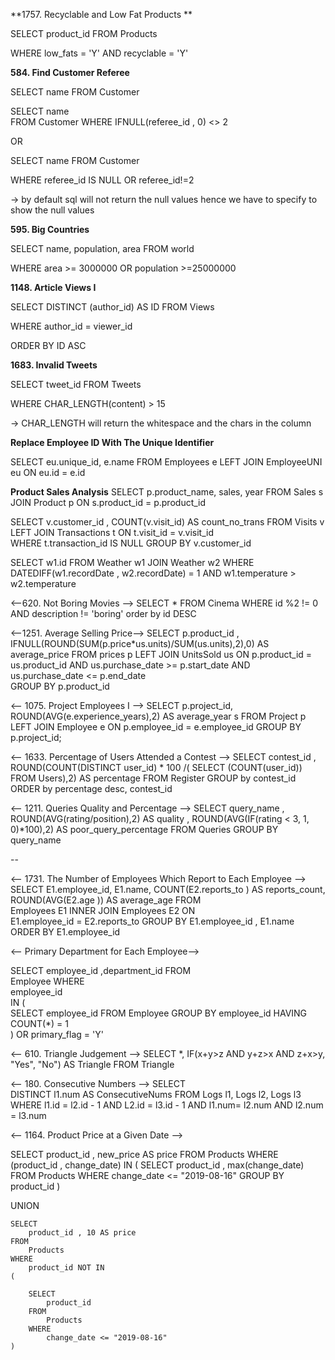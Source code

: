 **1757. Recyclable and Low Fat Products **



SELECT product\_id FROM Products

WHERE low\_fats  = 'Y' AND recyclable  = 'Y'





**584. Find Customer Referee**



SELECT name FROM Customer

SELECT name  
FROM Customer 
WHERE IFNULL(referee_id , 0) <> 2


OR



SELECT name FROM Customer

WHERE referee\_id IS NULL OR referee\_id!=2



-> by default sql will not return the null values hence we have to specify to show the null values 	







**595. Big Countries**



SELECT name, population, area FROM world

WHERE area  >= 3000000  OR population >=25000000





**1148. Article Views I**



SELECT DISTINCT (author\_id) AS ID FROM Views

WHERE author\_id  = viewer\_id

ORDER BY ID ASC



**1683. Invalid Tweets**



SELECT tweet\_id  FROM Tweets

WHERE CHAR\_LENGTH(content)  > 15



-> CHAR\_LENGTH will return the whitespace and the chars in the column

**Replace Employee ID With The Unique Identifier**

SELECT eu.unique_id, e.name 
FROM  Employees  e
LEFT JOIN EmployeeUNI eu 
ON eu.id = e.id

**Product Sales Analysis**
SELECT p.product_name, sales, year
FROM Sales s
JOIN Product p ON 
s.product_id = p.product_id


<!-- 1581. Customer Who Visited but Did Not Make Any Transactions -->
SELECT v.customer_id , COUNT(v.visit_id) AS count_no_trans 
FROM Visits v
LEFT JOIN Transactions t ON
t.visit_id = v.visit_id  
WHERE t.transaction_id  IS NULL
GROUP BY v.customer_id

<!-- 197. Rising Temperature -->
SELECT w1.id
FROM Weather w1
JOIN Weather w2 
WHERE DATEDIFF(w1.recordDate , w2.recordDate) = 1
AND w1.temperature > w2.temperature 



<--620. Not Boring Movies -->
SELECT * FROM Cinema 
WHERE id %2 != 0  AND description  != 'boring'
order by id DESC

<--1251. Average Selling Price-->
SELECT p.product_id , IFNULL(ROUND(SUM(p.price*us.units)/SUM(us.units),2),0) AS average_price 
FROM prices p
LEFT JOIN UnitsSold us
ON p.product_id  = us.product_id 
AND us.purchase_date >= p.start_date 
AND us.purchase_date <= p.end_date   
GROUP BY p.product_id

<-- 1075. Project Employees I -->
SELECT p.project_id, ROUND(AVG(e.experience_years),2) AS average_year s
FROM Project p
LEFT JOIN Employee e
ON p.employee_id = e.employee_id
GROUP BY p.project_id;


<-- 1633. Percentage of Users Attended a Contest -->
SELECT contest_id  ,  ROUND(COUNT(DISTINCT user_id) * 100 /( SELECT (COUNT(user_id)) FROM  Users),2) AS percentage 
FROM Register 
GROUP by contest_id
ORDER by percentage desc, contest_id

<-- 1211. Queries Quality and Percentage -->
SELECT query_name ,  ROUND(AVG(rating/position),2)  AS quality , ROUND(AVG(IF(rating < 3, 1, 0)*100),2) AS poor_query_percentage 
FROM Queries 
GROUP BY query_name


--

<-- 1731. The Number of Employees Which Report to Each Employee -->
SELECT 
        E1.employee_id,
        E1.name,
        COUNT(E2.reports_to ) AS reports_count,
        ROUND(AVG(E2.age )) AS average_age
FROM    
        Employees E1 
INNER JOIN 
        Employees E2 
ON      
        E1.employee_id = E2.reports_to 
GROUP BY 
        E1.employee_id ,
        E1.name 
ORDER BY
        E1.employee_id




<-- Primary Department for Each Employee-->

SELECT 
        employee_id ,department_id 
FROM    
        Employee 
WHERE  
        employee_id  
IN
    (   
        SELECT
             employee_id
        FROM
            Employee 
        GROUP BY 
             employee_id
        HAVING COUNT(*) = 1       
    )
OR 
primary_flag = 'Y'



<-- 610. Triangle Judgement -->
SELECT 
        *,
        IF(x+y>z AND y+z>x AND z+x>y, "Yes", "No") AS Triangle
FROM
        Triangle



<-- 180. Consecutive Numbers -->
SELECT  
    DISTINCT l1.num AS ConsecutiveNums 
FROM
    Logs l1,  Logs l2,  Logs l3 
WHERE
    l1.id = l2.id - 1 AND L2.id = l3.id - 1
AND 
    l1.num= l2.num AND l2.num = l3.num


<-- 1164. Product Price at a Given Date -->

SELECT 
    product_id , new_price  AS price 
FROM 
    Products 
WHERE 
    (product_id , change_date) IN
    (
        SELECT
            product_id , max(change_date)  
        FROM 
            Products 
        WHERE
            change_date <= "2019-08-16"
        GROUP BY
            product_id
    )

UNION

    SELECT     
        product_id , 10 AS price 
    FROM
        Products
    WHERE 
        product_id NOT IN
    (
        
        SELECT
            product_id 
        FROM 
            Products 
        WHERE
            change_date <= "2019-08-16"
    )